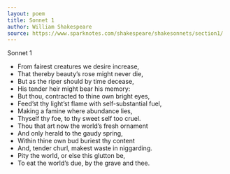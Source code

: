 ```yaml
---
layout: poem
title: Sonnet 1
author: William Shakespeare
source: https://www.sparknotes.com/shakespeare/shakesonnets/section1/
---
```


Sonnet 1

- From fairest creatures we desire increase, 
- That thereby beauty’s rose might never die, 
- But as the riper should by time decease, 
- His tender heir might bear his memory: 
- But thou, contracted to thine own bright eyes, 
- Feed’st thy light’st flame with self-substantial fuel, 
- Making a famine where abundance lies, 
- Thyself thy foe, to thy sweet self too cruel. 
- Thou that art now the world’s fresh ornament 
- And only herald to the gaudy spring, 
- Within thine own bud buriest thy content 
- And, tender churl, makest waste in niggarding. 
- Pity the world, or else this glutton be, 
- To eat the world’s due, by the grave and thee.
